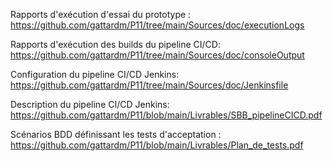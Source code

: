 Rapports d'exécution d'essai du prototype :
https://github.com/gattardm/P11/tree/main/Sources/doc/executionLogs

Rapports d'exécution des builds du pipeline CI/CD:
https://github.com/gattardm/P11/tree/main/Sources/doc/consoleOutput

Configuration du pipeline CI/CD Jenkins:
https://github.com/gattardm/P11/tree/main/Sources/doc/Jenkinsfile

Description du pipeline CI/CD Jenkins:
https://github.com/gattardm/P11/blob/main/Livrables/SBB_pipelineCICD.pdf

Scénarios BDD définissant les tests d'acceptation :
https://github.com/gattardm/P11/blob/main/Livrables/Plan_de_tests.pdf









